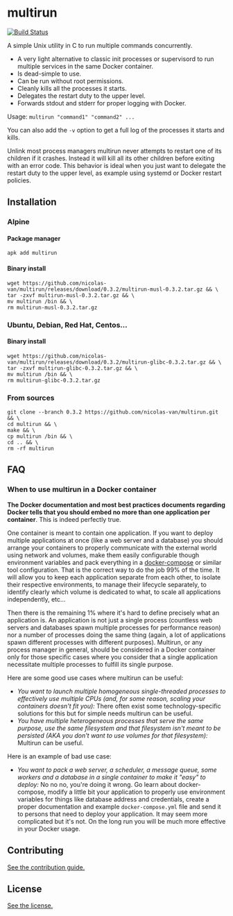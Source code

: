 
# multirun

[![Build Status](https://cloud.drone.io/api/badges/nicolas-van/multirun/status.svg)](https://cloud.drone.io/nicolas-van/multirun)

A simple Unix utility in C to run multiple commands concurrently.

* A very light alternative to classic init processes or supervisord to run multiple services in the same Docker container.
* Is dead-simple to use.
* Can be run without root permissions.
* Cleanly kills all the processes it starts.
* Delegates the restart duty to the upper level.
* Forwards stdout and stderr for proper logging with Docker.

Usage: `multirun "command1" "command2" ...`

You can also add the `-v` option to get a full log of the processes it starts and kills.

Unlink most process managers multirun never attempts to restart one of its children if it crashes. Instead it will kill all its other children before exiting with an error code. This behavior is ideal when you just want to delegate the restart duty to the upper level, as example using systemd or Docker restart policies.

## Installation

### Alpine

#### Package manager

```
apk add multirun
```

#### Binary install

```
wget https://github.com/nicolas-van/multirun/releases/download/0.3.2/multirun-musl-0.3.2.tar.gz && \
tar -zxvf multirun-musl-0.3.2.tar.gz && \
mv multirun /bin && \
rm multirun-musl-0.3.2.tar.gz
```

### Ubuntu, Debian, Red Hat, Centos...

#### Binary install

```
wget https://github.com/nicolas-van/multirun/releases/download/0.3.2/multirun-glibc-0.3.2.tar.gz && \
tar -zxvf multirun-glibc-0.3.2.tar.gz && \
mv multirun /bin && \
rm multirun-glibc-0.3.2.tar.gz
```

### From sources

    git clone --branch 0.3.2 https://github.com/nicolas-van/multirun.git && \
    cd multirun && \
    make && \
    cp multirun /bin && \
    cd .. && \
    rm -rf multirun
   
## FAQ
   
### When to use multirun in a Docker container

**The Docker documentation and most best practices documents regarding Docker tells that you should embed no more than one application per container**. This is indeed perfectly true.

One container is meant to contain one application. If you want to deploy multiple applications at once (like a web server and a database) you should arrange your containers to properly communicate with the external world using network and volumes, make them easily configurable though environment variables and pack everything in a [docker-compose](https://docs.docker.com/compose/) or similar tool configuration. That is the correct way to do the job 99% of the time. It will allow you to keep each application separate from each other, to isolate their respective environments, to manage their lifecycle separately, to identify clearly which volume is dedicated to what, to scale all applications independently, etc...

Then there is the remaining 1% where it's hard to define precisely what an application is. An application is not just a single process (countless web servers and databases spawn multiple processes for performance reason) nor a number of processes doing the same thing (again, a lot of applications spawn different processes with different purposes). Multirun, or any process manager in general, should be considered in a Docker container only for those specific cases where you consider that a single application necessitate multiple processes to fulfill its single purpose.

Here are some good use cases where multirun can be useful:

* *You want to launch multiple homogeneous single-threaded processes to effectively use multiple CPUs (and, for some reason, scaling your containers doesn't fit you):* There often exist some technology-specific solutions for this but for simple needs multirun can be useful.
* *You have multiple heterogeneous processes that serve the same purpose, use the same filesystem and that filesystem isn't meant to be persisted (AKA you don't want to use volumes for that filesystem):* Multirun can be useful.

Here is an example of bad use case:

* *You want to pack a web server, a scheduler, a message queue, some workers and a database in a single container to make it "easy" to deploy:* No no no, you're doing it wrong. Go learn about docker-compose, modify a little bit your application to properly use environment variables for things like database address and credentials, create a proper documentation and example `docker-compose.yml` file and send it to persons that need to deploy your application. It may seem more complicated but it's not. On the long run you will be much more effective in your Docker usage.

## Contributing

[See the contribution guide.](CONTRIBUTING.md)

## License

[See the license.](LICENSE.md)
